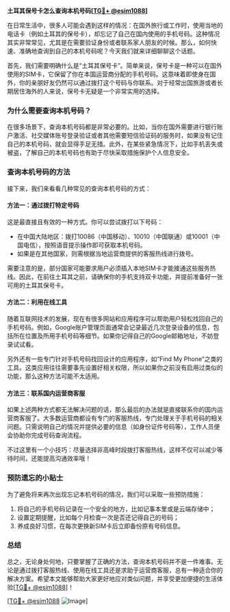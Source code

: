 **土耳其保号卡怎么查询本机号码[[TG💪+ @esim1088](https://t.me/s/esim1088)]**

在日常生活中，很多人可能会遇到这样的情况：在国外旅行或工作时，使用当地的电话卡（例如土耳其的保号卡），却忘记了自己在国内使用的手机号码。这种情况其实非常常见，尤其是在需要验证身份或者联系家人朋友的时候。那么，如何快速、准确地查询到自己的本机号码呢？今天我们就来详细聊聊这个话题。

首先，我们需要明确什么是“土耳其保号卡”。简单来说，保号卡是一种可以在国外使用的SIM卡，它保留了你在本国运营商分配的手机号码。这意味着即使身在国外，你的亲朋好友仍然可以通过拨打这个号码与你联系。对于经常出国旅游或者长期居住海外的人来说，保号卡无疑是一个非常实用的选择。

### **为什么需要查询本机号码？**

在很多场景下，查询本机号码都是非常必要的。比如，当你在国外需要进行银行账户激活、社交媒体账号登录验证或者其他需要短信验证码的服务时，如果没有记住自己的本机号码，就会显得手足无措。此外，在某些紧急情况下，比如手机丢失或被盗，了解自己的本机号码也有助于尽快采取措施保护个人信息安全。

### **查询本机号码的方法**

接下来，我们来看看几种常见的查询本机号码的方式：

#### **方法一：通过拨打特定号码**
这是最直接且有效的一种方式。你可以尝试拨打以下号码：
- 在中国大陆地区：拨打10086（中国移动）、10010（中国联通）或10001（中国电信），按照语音提示操作即可获取本机号码。
- 如果是在其他国家，则需根据当地运营商提供的客服热线进行拨号。

需要注意的是，部分国家可能要求用户必须插入本地SIM卡才能接通这些服务热线。因此，在前往土耳其之前，请确保你的手机支持双卡功能，并提前准备好一张可用的土耳其保号卡。

#### **方法二：利用在线工具**
随着互联网技术的发展，现在有很多网站和应用程序可以帮助用户轻松找回自己的手机号码。例如，Google账户管理页面通常会记录最近几次登录设备的信息，包括所在位置及所用手机号码等细节。如果你记得自己的Google邮箱地址，不妨登录试试看。

另外还有一些专门针对手机号码找回设计的应用程序，如“Find My Phone”之类的工具。这类应用往往需要事先设置好相关权限，所以如果你之前没有启用过类似的功能，那么这种方法可能不太适用。

#### **方法三：联系国内运营商客服**
如果上述两种方式都无法解决问题的话，那么最后的办法就是直接联系你的国内运营商客服了。大多数运营商都设有专门的客服热线，专门处理关于手机号码的相关问题。只需说明自己的情况并提供必要的信息（如身份证件号码等），工作人员便会协助你完成号码查询流程。

不过这里有一个小技巧：尽量选择非高峰时段拨打客服热线，这样不仅可以减少等待时间，还能提高沟通效率哦！

### **预防遗忘的小贴士**

为了避免将来再次出现忘记本机号码的情况，我们可以采取一些预防措施：
1. 将自己的手机号码记录在一个安全的地方，比如记事本里或是云端存储中；
2. 设置定期提醒，比如每个月检查一次是否还记得自己的号码；
3. 养成良好习惯，在每次更换新SIM卡后立即备份原有号码信息。

### **总结**

总之，无论身处何地，只要掌握了正确的方法，查询本机号码并不是一件难事。无论是通过拨打客服热线、使用在线工具还是求助于运营商客服，总有一种适合你的解决方案。希望本文能够帮助大家更好地应对类似问题，并享受更加便捷的生活体验[[TG💪+ @esim1088](https://t.me/s/esim1088)]！

[[TG💪+ @esim1088](https://t.me/s/esim1088) ![Image](https://i.postimg.cc/4NQfJmqS/Snipaste-2025-05-13-00-14-12.png)]